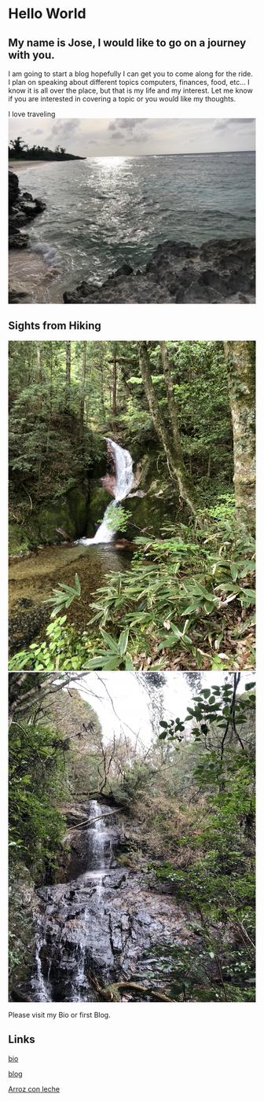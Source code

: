 # Hello World
## My name is Jose, I would like to go on a journey with you. 
I am going to start a blog hopefully I can get you to come along for the ride. I plan on speaking about different topics computers, finances, food, etc...
I know it is all over the place, but that is my life and my interest. Let me know if you are interested in covering a topic or you would like my thoughts.

I love traveling
![ocean](45AF4B34-BC40-444A-8132-C7A6CBAEC522_1_105_c.jpeg)

## Sights from Hiking

![Hiki](7628F439-F585-4B0F-BDA8-A57606F20FB9_1_105_c.jpeg)
![Water fall](A1A14170-E5D2-49B3-808F-35A4CD6D287F_1_105_c.jpeg)

Please visit my Bio or first Blog.

## Links

[bio](bio)

[blog](topic)

[Arroz con leche](topic)
